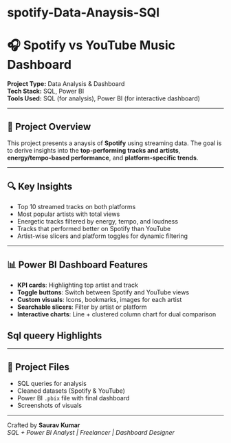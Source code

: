 # spotify-Data-Anaysis-SQl

# 🎧 Spotify vs YouTube Music Dashboard

**Project Type:** Data Analysis & Dashboard  
**Tech Stack:** SQL, Power BI  
**Tools Used:** SQL (for analysis), Power BI (for interactive dashboard)

---

## 📌 Project Overview

This project presents a anaysis of **Spotify**  using streaming data. The goal is to derive insights into the **top-performing tracks and artists**, **energy/tempo-based performance**, and **platform-specific trends**.

---

## 🔍 Key Insights

- Top 10 streamed tracks on both platforms
- Most popular artists with total views
- Energetic tracks filtered by energy, tempo, and loudness
- Tracks that performed better on Spotify than YouTube
- Artist-wise slicers and platform toggles for dynamic filtering

---

## 📊 Power BI Dashboard Features

- **KPI cards**: Highlighting top artist and track
- **Toggle buttons**: Switch between Spotify and YouTube views
- **Custom visuals**: Icons, bookmarks, images for each artist
- **Searchable slicers**: Filter by artist or platform
- **Interactive charts**: Line + clustered column chart for dual comparison


## Sql queery Highlights


---

## 📂 Project Files

- SQL queries for analysis
- Cleaned datasets (Spotify & YouTube)
- Power BI `.pbix` file with final dashboard
- Screenshots of visuals

---





Crafted by **Saurav Kumar**  
*SQL + Power BI Analyst | Freelancer | Dashboard Designer*
